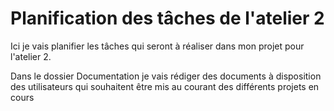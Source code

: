 # Planification des tâches de l'atelier 2

Ici je vais planifier les tâches qui seront à réaliser dans mon projet pour l'atelier 2.

Dans le dossier Documentation je vais rédiger des documents à disposition des utilisateurs qui souhaitent être mis au courant des différents projets en cours